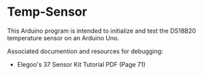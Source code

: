 # Temp-Sensor

This Arduino program is intended to initialize and test the DS18B20 temperature sensor on an Arduino Uno.

Associated documention and resources for debugging:
- Elegoo's 37 Sensor Kit Tutorial PDF (Page 71)
